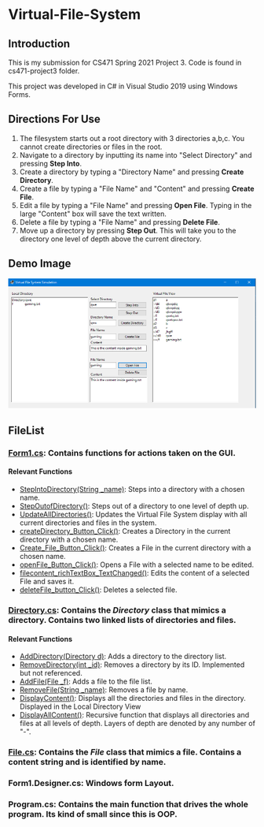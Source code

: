 # Virtual-File-System
## Introduction
This is my submission for CS471 Spring 2021 Project 3. Code is found in cs471-project3 folder.

This project was developed in C# in Visual Studio 2019 using Windows Forms.


## Directions For Use
1. The filesystem starts out a root directory with 3 directories a,b,c. You cannot create directories or files in the root.
2. Navigate to a directory by inputting its name into "Select Directory" and pressing **Step Into**.
3. Create a directory by typing a "Directory Name" and pressing **Create Directory**.
4. Create a file by typing a "File Name" and "Content" and pressing **Create File**.
5. Edit a file by typing a "File Name" and pressing **Open File**. Typing in the large "Content" box will save the text written.
6. Delete a file by typing a "File Name" and pressing **Delete File**.
7. Move up a directory by pressing **Step Out**. This will take you to the directory one level of depth above the current directory.

## Demo Image

![Demo Image](/demo.png)


## FileList
### [Form1.cs](https://github.com/NBarnesL/Virtual-File-System/blob/084fb0e8d03edea2da4cb071a6360db93aa57820/cs471-project3/Form1.cs): Contains functions for actions taken on the GUI.
#### Relevant Functions
- [StepIntoDirectory(String _name)](https://github.com/NBarnesL/Virtual-File-System/blob/084fb0e8d03edea2da4cb071a6360db93aa57820/cs471-project3/Form1.cs#L223): Steps into a directory with a chosen name.
- [StepOutofDirectory()](https://github.com/NBarnesL/Virtual-File-System/blob/084fb0e8d03edea2da4cb071a6360db93aa57820/cs471-project3/Form1.cs#L265): Steps out of a directory to one level of depth up.
- [UpdateAllDirectories()](https://github.com/NBarnesL/Virtual-File-System/blob/084fb0e8d03edea2da4cb071a6360db93aa57820/cs471-project3/Form1.cs#L174): Updates the Virtual File System display with all current directories and files in the system.
- [createDirectory_Button_Click()](https://github.com/NBarnesL/Virtual-File-System/blob/084fb0e8d03edea2da4cb071a6360db93aa57820/cs471-project3/Form1.cs#L56): Creates a Directory in the current directory with a chosen name.
- [Create_File_Button_Click()](https://github.com/NBarnesL/Virtual-File-System/blob/084fb0e8d03edea2da4cb071a6360db93aa57820/cs471-project3/Form1.cs#L89): Creates a File in the current directory with a chosen name.
- [openFile_Button_Click()](https://github.com/NBarnesL/Virtual-File-System/blob/084fb0e8d03edea2da4cb071a6360db93aa57820/cs471-project3/Form1.cs#L124): Opens a File with a selected name to be edited.
- [filecontent_richTextBox_TextChanged()](https://github.com/NBarnesL/Virtual-File-System/blob/084fb0e8d03edea2da4cb071a6360db93aa57820/cs471-project3/Form1.cs#L138): Edits the content of a selected File and saves it.
- [deleteFile_button_Click()](https://github.com/NBarnesL/Virtual-File-System/blob/084fb0e8d03edea2da4cb071a6360db93aa57820/cs471-project3/Form1.cs#L152): Deletes a selected file.

### [Directory.cs](https://github.com/NBarnesL/Virtual-File-System/blob/084fb0e8d03edea2da4cb071a6360db93aa57820/cs471-project3/Directory.cs): Contains the *Directory* class that mimics a directory. Contains two linked lists of directories and files.
#### Relevant Functions
- [AddDirectory(Directory d)](https://github.com/NBarnesL/Virtual-File-System/blob/084fb0e8d03edea2da4cb071a6360db93aa57820/cs471-project3/Directory.cs#L44): Adds a directory to the directory list. 
- [RemoveDirectory(int _id)](https://github.com/NBarnesL/Virtual-File-System/blob/084fb0e8d03edea2da4cb071a6360db93aa57820/cs471-project3/Directory.cs#L49): Removes a directory by its ID. Implemented but not referenced.
- [AddFile(File _f)](https://github.com/NBarnesL/Virtual-File-System/blob/084fb0e8d03edea2da4cb071a6360db93aa57820/cs471-project3/Directory.cs#L65): Adds a file to the file list.
- [RemoveFile(String _name)](https://github.com/NBarnesL/Virtual-File-System/blob/084fb0e8d03edea2da4cb071a6360db93aa57820/cs471-project3/Directory.cs#L70): Removes a file by name.
- [DisplayContent()](https://github.com/NBarnesL/Virtual-File-System/blob/084fb0e8d03edea2da4cb071a6360db93aa57820/cs471-project3/Directory.cs#L86): Displays all the directories and files in the directory. Displayed in the Local Directory View
- [DisplayAllContent()](https://github.com/NBarnesL/Virtual-File-System/blob/c541e6e11313ca48384641260b7f1c67c97ae027/cs471-project3/Directory.cs#L107): Recursive function that displays all directories and files at all levels of depth. Layers of depth are denoted by any number of "-".

### [File.cs](https://github.com/NBarnesL/Virtual-File-System/blob/084fb0e8d03edea2da4cb071a6360db93aa57820/cs471-project3/File.cs): Contains the *File* class that mimics a file. Contains a content string and is identified by name.

### Form1.Designer.cs: Windows form Layout.

### Program.cs: Contains the main function that drives the whole program. Its kind of small since this is OOP.

